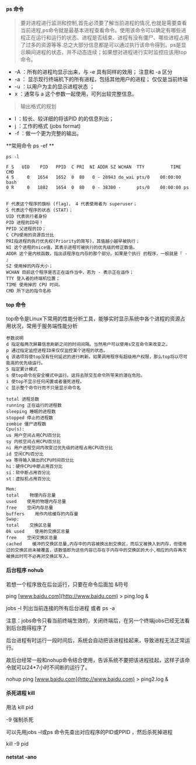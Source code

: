 #### ps 命令

> 要对进程进行监测和控制,首先必须要了解当前进程的情况,也就是需要查看当前进程,ps命令就是最基本进程查看命令。使用该命令可以确定有哪些进程正在运行和运行的状态、进程是否结束、进程有没有僵尸、哪些进程占用了过多的资源等等.总之大部分信息都是可以通过执行该命令得到。ps是显示瞬间进程的状态，并不动态连续；如果想对进程进行实时监控应该用top命令。 

- -A ：所有的进程均显示出来，与 -e 具有同样的效用； 注意和 -a 区分
- -a ： 显示现行终端机下的所有进程，包括其他用户的进程； 仅仅是当前终端
- -u ：以用户为主的显示进程状态 ；
- x ：通常与 a 这个参数一起使用，可列出较完整信息。

> 输出格式的规划

- l ：较长、较详细的将该PID 的的信息列出；
- j ：工作的格式 (jobs format)
- -f ：做一个更为完整的输出。



**常用命令 ps -ef **

```
ps -l 

F S   UID    PID   PPID  C PRI  NI ADDR SZ WCHAN  TTY          TIME CMD
4 S     0   1654   1652  0  80   0 - 28943 do_wai pts/0    00:00:00 bash
0 R     0   1802   1654  0  80   0 - 38300 -      pts/0    00:00:00 ps


F 代表这个程序的旗标 (flag)， 4 代表使用者为 superuser；
S 代表这个程序的状态 (STAT)；
UID 代表执行者身份
PID 进程的ID号！
PPID 父进程的ID；
C CPU使用的资源百分比
PRI指进程的执行优先权(Priority的简写)，其值越小越早被执行；
NI 这个进程的nice值，其表示进程可被执行的优先级的修正数值。
ADDR 这个是内核函数，指出该程序在内存的那个部分。如果是个执行 的程序，一般就是『 - 』
SZ 使用掉的内存大小；
WCHAN 目前这个程序是否正在运作当中，若为 - 表示正在运作；
TTY 登入者的终端机位置；
TIME 使用掉的 CPU 时间。
CMD 所下达的指令名称
```

#### top 命令

top命令是Linux下常用的性能分析工具，能够实时显示系统中各个进程的资源占用状况，常用于服务端性能分析 

```
参数说明
d 指定每两次屏幕信息刷新之间的时间间隔。当然用户可以使用s交互命令来改变之。 
p 通过指定监控进程ID来仅仅监控某个进程的状态。 
q 该选项将使top没有任何延迟的进行刷新。如果调用程序有超级用户权限，那么top将以尽可能高的优先级运行。 
S 指定累计模式 
s 使top命令在安全模式中运行。这将去除交互命令所带来的潜在危险。 
i 使top不显示任何闲置或者僵死进程。 
c 显示整个命令行而不只是显示命令名

```

```
total 进程总数
running 正在运行的进程数
sleeping 睡眠的进程数
stopped 停止的进程数
zombie 僵尸进程数
Cpu(s): 
us 用户空间占用CPU百分比
sy 内核空间占用CPU百分比
ni 用户进程空间内改变过优先级的进程占用CPU百分比
id 空闲CPU百分比
wa 等待输入输出的CPU时间百分比
hi：硬件CPU中断占用百分比
si：软中断占用百分比
st：虚拟机占用百分比

Mem:
total    物理内存总量
used    使用的物理内存总量
free    空闲内存总量
buffers    用作内核缓存的内存量
Swap: 
total    交换区总量
0k used    使用的交换区总量
free    空闲交换区总量
cached    缓冲的交换区总量,内存中的内容被换出到交换区，而后又被换入到内存，但使用过的交换区尚未被覆盖，该数值即为这些内容已存在于内存中的交换区的大小,相应的内存再次被换出时可不必再对交换区写入。
```

####  后台程序 nohub

若想一个程序放在后台运行，只要在命令后面加 &符号

ping [www.baidu.com](http://www.baidu.com) > ping.log  &

jobs –l 列出当前连接的所有后台进程  或者 ps -a

注意：jobs命令只看当前终端生效的，关闭终端后，在另一个终端jobs已经无法看到后台跑得程序了 



后台进程有时运行一段时间后，系统会自动把该进程挂起来，导致进程无法正常运行。

故后台经常一般和nohup命令结合使用，告诉系统不要把该进程挂起，这样子该命令就可以24*7小时不间断的运行了。

nohup ping [www.baidu.com](http://www.baidu.com) > ping2.log & 



#### 杀死进程 kill

用法 kill pid  

-9 强制杀死 

可以先用jobs –l或ps 命令先查出对应程序的PID或PPID ，然后杀死掉进程 

kill -9 pid



#### netstat -ano
